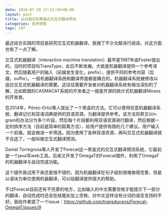 ```yaml
---
date: 2018-07-29 17:13:50+08:00
layout: post
title: 从白箱式到黑箱式交互式翻译预测
categories: 技术随笔
tags: CAT
---
```


最近综合实践的项目是研究交互式机器翻译，我搜了不少文献进行阅读。对这方面也有了一点了解。

交互式机器翻译（interactive machine translation）最早是1997年由Foster提出的，当时的项目叫TransType，此后不断发展。大抵是机器翻译提供一个参考译文，然后随着用户的输入（前缀发生变化，prefix），提供不同的参考内容（后缀，suffix）。一般机器翻译系统和翻译界面都是耦合的，机器翻译系统被修改以适应交互式机器翻译的需要。这往往需要开发者对机器翻译系统有相当深刻的了解，比如欧盟的CASMACAT系统的开发者之一就是开源的统计式机器翻译Moses的开发者。

在2014年，Pérez-Ortiz等人提出了一个黑盒的方法。它可以使用任意机器翻译系统、翻译记忆和双语词典提供的双语资源，为翻译提供参考。该方法将原文以n-gram的办法分为多个片段，然后每个片段都利用双语资源进行翻译，然后根据一定的排序方法（目前是简单的距离方法），给用户提供有限的几个建议。用户输入一个前缀，就会做进一步筛选。因为使用了各种双语资源，再叫交互式机器翻译就不合适了，一般叫做交互式翻译预测。

Daniel Torregrosa等人开发了Forecat这一黑盒式的交互式翻译预测系统，它最初是一个java写web工具。后来又开发了OmegaT的Forecat插件，利用了OmegaT的机器翻译与自动完成功能。

这个插件我试用下来还是很不错的，因为机器翻译在句子级别很难做得完善，但是以语块为单位使用机器翻译，可以给翻译提供很大的帮助。

不过Forecat目前还有不完善的地方，比如输入的中文需要空格才能提示下一部分的翻译，自动完成时还会在结尾处加上空格，对中文这样没有分词的语言支持的不好。我给作者提了一个issue：<https://github.com/transducens/Forecat-OmegaT/issues/9>










